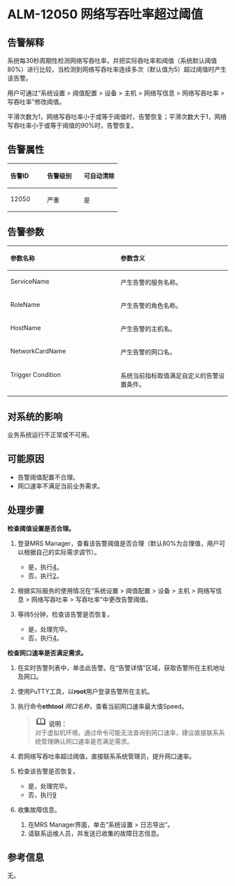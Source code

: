 # ALM-12050 网络写吞吐率超过阈值<a name="ZH-CN_TOPIC_0191883143"></a>

## 告警解释<a name="zh-cn_topic_0191813900_zh-cn_topic_0087039440_section45345163"></a>

系统每30秒周期性检测网络写吞吐率，并把实际吞吐率和阈值（系统默认阈值80%）进行比较，当检测到网络写吞吐率连续多次（默认值为5）超过阈值时产生该告警。

用户可通过“系统设置 \> 阈值配置 \> 设备 \> 主机 \> 网络写信息 \> 网络写吞吐率 \> 写吞吐率”修改阈值。

平滑次数为1，网络写吞吐率小于或等于阈值时，告警恢复；平滑次数大于1，网络写吞吐率小于或等于阈值的90%时，告警恢复。

## 告警属性<a name="zh-cn_topic_0191813900_zh-cn_topic_0087039440_section5453291"></a>

<a name="zh-cn_topic_0191813900_zh-cn_topic_0087039440_table23930420"></a>
<table><thead align="left"><tr id="zh-cn_topic_0191813900_zh-cn_topic_0087039440_row6912640"><th class="cellrowborder" valign="top" width="33.33333333333333%" id="mcps1.1.4.1.1"><p id="zh-cn_topic_0191813900_zh-cn_topic_0087039440_p23052935"><a name="zh-cn_topic_0191813900_zh-cn_topic_0087039440_p23052935"></a><a name="zh-cn_topic_0191813900_zh-cn_topic_0087039440_p23052935"></a>告警ID</p>
</th>
<th class="cellrowborder" valign="top" width="33.33333333333333%" id="mcps1.1.4.1.2"><p id="zh-cn_topic_0191813900_zh-cn_topic_0087039440_p55348467"><a name="zh-cn_topic_0191813900_zh-cn_topic_0087039440_p55348467"></a><a name="zh-cn_topic_0191813900_zh-cn_topic_0087039440_p55348467"></a>告警级别</p>
</th>
<th class="cellrowborder" valign="top" width="33.33333333333333%" id="mcps1.1.4.1.3"><p id="zh-cn_topic_0191813900_zh-cn_topic_0087039440_p54040876"><a name="zh-cn_topic_0191813900_zh-cn_topic_0087039440_p54040876"></a><a name="zh-cn_topic_0191813900_zh-cn_topic_0087039440_p54040876"></a>可自动清除</p>
</th>
</tr>
</thead>
<tbody><tr id="zh-cn_topic_0191813900_zh-cn_topic_0087039440_row15234841"><td class="cellrowborder" valign="top" width="33.33333333333333%" headers="mcps1.1.4.1.1 "><p id="zh-cn_topic_0191813900_zh-cn_topic_0087039440_p26062627"><a name="zh-cn_topic_0191813900_zh-cn_topic_0087039440_p26062627"></a><a name="zh-cn_topic_0191813900_zh-cn_topic_0087039440_p26062627"></a>12050</p>
</td>
<td class="cellrowborder" valign="top" width="33.33333333333333%" headers="mcps1.1.4.1.2 "><p id="zh-cn_topic_0191813900_zh-cn_topic_0087039440_p30698033"><a name="zh-cn_topic_0191813900_zh-cn_topic_0087039440_p30698033"></a><a name="zh-cn_topic_0191813900_zh-cn_topic_0087039440_p30698033"></a>严重</p>
</td>
<td class="cellrowborder" valign="top" width="33.33333333333333%" headers="mcps1.1.4.1.3 "><p id="zh-cn_topic_0191813900_zh-cn_topic_0087039440_p3512748"><a name="zh-cn_topic_0191813900_zh-cn_topic_0087039440_p3512748"></a><a name="zh-cn_topic_0191813900_zh-cn_topic_0087039440_p3512748"></a>是</p>
</td>
</tr>
</tbody>
</table>

## 告警参数<a name="zh-cn_topic_0191813900_zh-cn_topic_0087039440_section49079619"></a>

<a name="zh-cn_topic_0191813900_zh-cn_topic_0087039440_table16097147"></a>
<table><thead align="left"><tr id="zh-cn_topic_0191813900_zh-cn_topic_0087039440_row57612784"><th class="cellrowborder" valign="top" width="50%" id="mcps1.1.3.1.1"><p id="zh-cn_topic_0191813900_zh-cn_topic_0087039440_p36123922"><a name="zh-cn_topic_0191813900_zh-cn_topic_0087039440_p36123922"></a><a name="zh-cn_topic_0191813900_zh-cn_topic_0087039440_p36123922"></a>参数名称</p>
</th>
<th class="cellrowborder" valign="top" width="50%" id="mcps1.1.3.1.2"><p id="zh-cn_topic_0191813900_zh-cn_topic_0087039440_p40356556"><a name="zh-cn_topic_0191813900_zh-cn_topic_0087039440_p40356556"></a><a name="zh-cn_topic_0191813900_zh-cn_topic_0087039440_p40356556"></a>参数含义</p>
</th>
</tr>
</thead>
<tbody><tr id="zh-cn_topic_0191813900_zh-cn_topic_0087039440_row47655623"><td class="cellrowborder" valign="top" width="50%" headers="mcps1.1.3.1.1 "><p id="zh-cn_topic_0191813900_zh-cn_topic_0087039440_p34900267"><a name="zh-cn_topic_0191813900_zh-cn_topic_0087039440_p34900267"></a><a name="zh-cn_topic_0191813900_zh-cn_topic_0087039440_p34900267"></a>ServiceName</p>
</td>
<td class="cellrowborder" valign="top" width="50%" headers="mcps1.1.3.1.2 "><p id="zh-cn_topic_0191813900_zh-cn_topic_0087039440_p8349342"><a name="zh-cn_topic_0191813900_zh-cn_topic_0087039440_p8349342"></a><a name="zh-cn_topic_0191813900_zh-cn_topic_0087039440_p8349342"></a>产生告警的服务名称。</p>
</td>
</tr>
<tr id="zh-cn_topic_0191813900_zh-cn_topic_0087039440_row8035222"><td class="cellrowborder" valign="top" width="50%" headers="mcps1.1.3.1.1 "><p id="zh-cn_topic_0191813900_zh-cn_topic_0087039440_p46873254"><a name="zh-cn_topic_0191813900_zh-cn_topic_0087039440_p46873254"></a><a name="zh-cn_topic_0191813900_zh-cn_topic_0087039440_p46873254"></a>RoleName</p>
</td>
<td class="cellrowborder" valign="top" width="50%" headers="mcps1.1.3.1.2 "><p id="zh-cn_topic_0191813900_zh-cn_topic_0087039440_p38637210"><a name="zh-cn_topic_0191813900_zh-cn_topic_0087039440_p38637210"></a><a name="zh-cn_topic_0191813900_zh-cn_topic_0087039440_p38637210"></a>产生告警的角色名称。</p>
</td>
</tr>
<tr id="zh-cn_topic_0191813900_zh-cn_topic_0087039440_row12190573"><td class="cellrowborder" valign="top" width="50%" headers="mcps1.1.3.1.1 "><p id="zh-cn_topic_0191813900_zh-cn_topic_0087039440_p47912371"><a name="zh-cn_topic_0191813900_zh-cn_topic_0087039440_p47912371"></a><a name="zh-cn_topic_0191813900_zh-cn_topic_0087039440_p47912371"></a>HostName</p>
</td>
<td class="cellrowborder" valign="top" width="50%" headers="mcps1.1.3.1.2 "><p id="zh-cn_topic_0191813900_zh-cn_topic_0087039440_p55696849"><a name="zh-cn_topic_0191813900_zh-cn_topic_0087039440_p55696849"></a><a name="zh-cn_topic_0191813900_zh-cn_topic_0087039440_p55696849"></a>产生告警的主机名。</p>
</td>
</tr>
<tr id="zh-cn_topic_0191813900_zh-cn_topic_0087039440_row31509601"><td class="cellrowborder" valign="top" width="50%" headers="mcps1.1.3.1.1 "><p id="zh-cn_topic_0191813900_zh-cn_topic_0087039440_p2140920"><a name="zh-cn_topic_0191813900_zh-cn_topic_0087039440_p2140920"></a><a name="zh-cn_topic_0191813900_zh-cn_topic_0087039440_p2140920"></a>NetworkCardName</p>
</td>
<td class="cellrowborder" valign="top" width="50%" headers="mcps1.1.3.1.2 "><p id="zh-cn_topic_0191813900_zh-cn_topic_0087039440_p39196794"><a name="zh-cn_topic_0191813900_zh-cn_topic_0087039440_p39196794"></a><a name="zh-cn_topic_0191813900_zh-cn_topic_0087039440_p39196794"></a>产生告警的网口名。</p>
</td>
</tr>
<tr id="zh-cn_topic_0191813900_zh-cn_topic_0087039440_row17226832"><td class="cellrowborder" valign="top" width="50%" headers="mcps1.1.3.1.1 "><p id="zh-cn_topic_0191813900_zh-cn_topic_0087039440_p53196128"><a name="zh-cn_topic_0191813900_zh-cn_topic_0087039440_p53196128"></a><a name="zh-cn_topic_0191813900_zh-cn_topic_0087039440_p53196128"></a>Trigger Condition</p>
</td>
<td class="cellrowborder" valign="top" width="50%" headers="mcps1.1.3.1.2 "><p id="zh-cn_topic_0191813900_zh-cn_topic_0087039440_p13919121"><a name="zh-cn_topic_0191813900_zh-cn_topic_0087039440_p13919121"></a><a name="zh-cn_topic_0191813900_zh-cn_topic_0087039440_p13919121"></a>系统当前指标取值满足自定义的告警设置条件。</p>
</td>
</tr>
</tbody>
</table>

## 对系统的影响<a name="zh-cn_topic_0191813900_zh-cn_topic_0087039440_section39063389"></a>

业务系统运行不正常或不可用。

## 可能原因<a name="zh-cn_topic_0191813900_zh-cn_topic_0087039440_section16026187"></a>

-   告警阈值配置不合理。
-   网口速率不满足当前业务需求。

## 处理步骤<a name="zh-cn_topic_0191813900_zh-cn_topic_0087039440_section10017956"></a>

**检查阈值设置是否合理。**

1.  登录MRS Manager，查看该告警阈值是否合理（默认80%为合理值，用户可以根据自己的实际需求调节）。
    -   是，执行[4](#zh-cn_topic_0191813900_zh-cn_topic_0087039440_li4094243815441)。
    -   否，执行[2](#zh-cn_topic_0191813900_zh-cn_topic_0087039440_li4243330315441)。

2.  <a name="zh-cn_topic_0191813900_zh-cn_topic_0087039440_li4243330315441"></a>根据实际服务的使用情况在“系统设置 \> 阈值配置 \> 设备 \> 主机 \> 网络写信息 \> 网络写吞吐率 \> 写吞吐率”中更改告警阈值。
3.  等待5分钟，检查该告警是否恢复。
    -   是，处理完毕。
    -   否，执行[4](#zh-cn_topic_0191813900_zh-cn_topic_0087039440_li4094243815441)。


**检查网口速率是否满足需求。**

1.  <a name="zh-cn_topic_0191813900_zh-cn_topic_0087039440_li4094243815441"></a>在实时告警列表中，单击此告警。在“告警详情”区域，获取告警所在主机地址及网口。
2.  使用PuTTY工具，以**root**用户登录告警所在主机。
3.  执行命令**ethtool** _网口名称_，查看当前网口速率最大值Speed。

    >![](public_sys-resources/icon-note.gif) **说明：**   
    >对于虚拟机环境，通过命令可能无法查询到网口速率，建议直接联系系统管理确认网口速率是否满足需求。  

4.  若网络写吞吐率超过阈值，直接联系系统管理员，提升网口速率。
5.  检查该告警是否恢复。
    -   是，处理完毕。
    -   否，执行[9](#zh-cn_topic_0191813900_li572522141314)

6.  <a name="zh-cn_topic_0191813900_li572522141314"></a>收集故障信息。
    1.  在MRS Manager界面，单击“系统设置 \> 日志导出”。
    2.  请联系运维人员，并发送已收集的故障日志信息。


## 参考信息<a name="zh-cn_topic_0191813900_zh-cn_topic_0087039440_section23052747"></a>

无。

